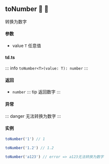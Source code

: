 ## toNumber :tada: :100: 
转换为数字
#### 参数 
- value `T` 任意值
 
#### td.ts
::: info
`toNumber<T>(value: T): number`
:::
#### 返回 
- `number` 
::: tip
返回数字
:::
#### 异常 
::: danger
无法转换为数字
:::
#### 实例 
```ts
toNumber('1') // 1
```
```ts
toNumber('1.2') // 1.2
```
```ts
toNumber('a123') // error => a123无法转换为数字
```
